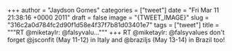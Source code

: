 
+++
author = "Jaydson Gomes"
categories = ["tweet"]
date = "Fri Mar 11 21:38:16 +0000 2011"
draft = false
image = "{TWEET_IMAGE}"
slug = "316c2a0d784fc2d90f1d58e4f37f7b81d03401e7"
tags = ["tweet"]
title = """RT @miketaylr: @falsyvalu..."""
+++
RT @miketaylr: @falsyvalues don't forget @jsconfit (May 11-12) in Italy and @braziljs (May 13-14) in Brazil too!
